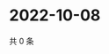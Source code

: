 # 2022-10-08

共 0 条

<!-- BEGIN WEIBO -->
<!-- 最后更新时间 Sat Oct 08 2022 15:20:52 GMT+0800 (China Standard Time) -->

<!-- END WEIBO -->
